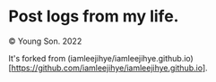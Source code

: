 # Post logs from my life.

© Young Son. 2022



It's forked from (iamleejihye/iamleejihye.github.io)[https://github.com/iamleejihye/iamleejihye.github.io].